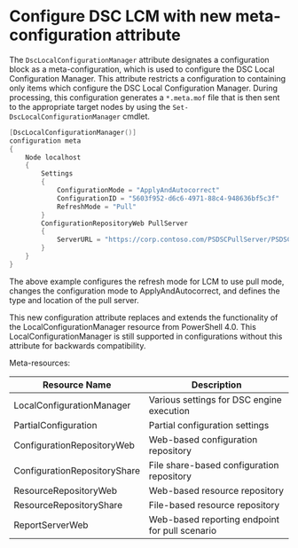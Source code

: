 # Configure DSC LCM with new meta-configuration attribute

The `DscLocalConfigurationManager` attribute designates a configuration block as a meta-configuration, which is used to configure the DSC Local Configuration Manager. This attribute restricts a configuration to containing only items which configure the DSC Local Configuration Manager. During processing, this configuration generates a `*.meta.mof` file that is then sent to the appropriate target nodes by using the `Set-DscLocalConfigurationManager` cmdlet.

```powershell
[DscLocalConfigurationManager()]
configuration meta
{
    Node localhost
    {
        Settings
        {
            ConfigurationMode = "ApplyAndAutocorrect"
            ConfigurationID = "5603f952-d6c6-4971-88c4-948636bf5c3f"
            RefreshMode = "Pull"
        }
        ConfigurationRepositoryWeb PullServer
        {
            ServerURL = "https://corp.contoso.com/PSDSCPullServer/PSDSCPullServer.svc"
        }
    }
}
```

The above example configures the refresh mode for LCM to use pull mode, changes the configuration mode to ApplyAndAutocorrect, and defines the type and location of the pull server.

This new configuration attribute replaces and extends the functionality of the LocalConfigurationManager resource from PowerShell 4.0. This LocalConfigurationManager is still supported in configurations without this attribute for backwards compatibility.

Meta-resources:

| **Resource Name**            | **Description**                                |
|------------------------------|------------------------------------------------|
| LocalConfigurationManager    | Various settings for DSC engine execution      |
| PartialConfiguration         | Partial configuration settings                 |
| ConfigurationRepositoryWeb   | Web-based configuration repository             |
| ConfigurationRepositoryShare | File share-based configuration repository      |
| ResourceRepositoryWeb        | Web-based resource repository                  |
| ResourceRepositoryShare      | File-based resource repository                 |
| ReportServerWeb              | Web-based reporting endpoint for pull scenario |

